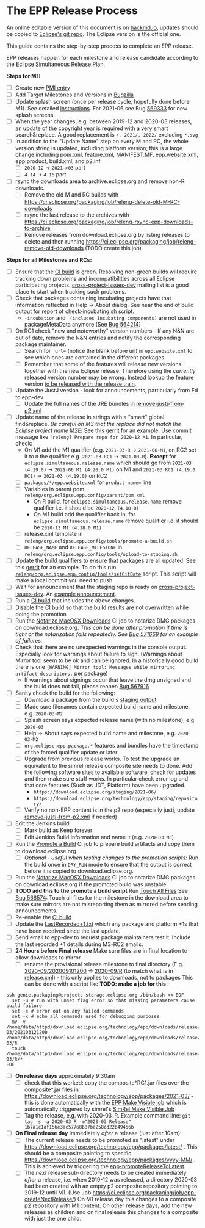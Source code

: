 The EPP Release Process
=======================

An online editable version of this document is on [hackmd.io](https://hackmd.io/@jonahgraham/eclipse-epp-release-process), updates should be copied to [Eclipse's git repo](https://git.eclipse.org/c/epp/org.eclipse.epp.packages.git/tree/RELEASING.md). The Eclipse version is the official one.

This guide contains the step-by-step process to complete an EPP release.

EPP releases happen for each milestone and release candidate according to the [Eclipse Simultaneous Release Plan](https://wiki.eclipse.org/Simultaneous_Release).

**Steps for M1:**

- [ ] Create new [PMI entry](https://projects.eclipse.org/projects/technology.packaging)
- [ ] Add Target Milestones and Versions in [Bugzilla](https://dev.eclipse.org/committers/bugs/bugz_manager.php)
- [ ] Update splash screen (once per release cycle, hopefully done before M1). See detailed [instructions](https://git.eclipse.org/c/epp/org.eclipse.epp.packages.git/tree/packages/org.eclipse.epp.package.common/splash/INSTRUCTIONS.md). For 2021-06 see Bug [569333](https://bugs.eclipse.org/bugs/show_bug.cgi?id=569333) for new splash screens.
- [ ] When the year changes, e.g. between 2019-12 and 2020-03 releases, an update of the copyright year is required with a very smart search&replace. A good replacement is `/, 2021/, 2022/` excluding `*.svg`
- [ ] In addition to the "Update Name" step on every M and RC, the whole version string is updated, including platform version; this is a large change including pom.xml, feature.xml, MANIFEST.MF, epp.website.xml, epp.product, build.xml, and p2.inf
    - [ ] `2020-12` -> `2021->03` part
    - [ ] `4.14` -> `4.15` part
- [ ] rsync the downloads area to archive.eclipse.org and remove non-R downloads.
    - [ ] Remove the old M and RC builds with https://ci.eclipse.org/packaging/job/releng-delete-old-M-RC-downloads
    - [ ] rsync the last release to the archives with https://ci.eclipse.org/packaging/job/releng-rsync-epp-downloads-to-archive
    - [ ] Remove releases from download.eclipse.org by listing releases to delete and then running https://ci.eclipse.org/packaging/job/releng-remove-old-downloads (TODO create this job)

**Steps for all Milestones and RCs:**

- [ ] Ensure that the [CI build](https://ci.eclipse.org/packaging/job/simrel.epp-tycho-build/) is green<!-- or yellow (yellow means some files have failed to notarize which can be handled later on in this process)-->. Resolving non-green builds will require tracking down problems and incompatibilities across all Eclipse participating projects. [cross-project-issues-dev](https://accounts.eclipse.org/mailing-list/cross-project-issues-dev) mailing list is a good place to start when tracking such problems.
- [ ] Check that packages containing incubating projects have that information reflected in Help -> About dialog. See near the end of build output for report of check-incubating.sh script.
    - `-incubation` and ` (includes Incubating components)` are not used in packageMetaData anymore (See [Bug 564214](https://bugs.eclipse.org/bugs/show_bug.cgi?id=564214))
- [ ] On RC1 check "new and noteworthy" version numbers - If any N&N are out of date, remove the N&N entries and notify the corresponding package maintainer.
    - [ ] Search for ` url=` (notice the blank before url) in `epp.website.xml` to see which ones are contained in the different packages.
    - [ ] Remember that some of the features will release new versions together with the new Eclipse release. Therefore using the _currently_ released version number may be wrong. Instead lookup the feature version [to be released with the release train](https://projects.eclipse.org/releases/).
- [ ] Update the JustJ version - look for announcements, particularly from Ed to epp-dev
    - [ ] Update the full names of the JRE bundles in [remove-justj-from-p2.xml](https://git.eclipse.org/c/epp/org.eclipse.epp.packages.git/tree/releng/org.eclipse.epp.config/tools/remove-justj-from-p2.xml)
- [ ] Update name of the release in strings with a "smart" global find&replace. *Be careful on M3 that the replace did not match the Eclipse project name M2E!* See this [gerrit](https://git.eclipse.org/r/#/c/158509/) for an example. Use commit message like `[releng] Prepare repo for 2020-12 M1`. In particular, check:
    - On M1 add the M1 qualifier (e.g. `2021-03-R` -> `2021-06-M1`, on RC2 set it to `R` the qualifier e.g. `2021-03-RC1` -> `2021-03-R`). **Except** for `eclipse.simultaneous.release.name` which should go from `2021-03 (4.19.0)` -> `2021-06 M1 (4.20.0 M1)` on M1 and `2021-03 RC1 (4.19.0 RC1)` -> `2021-03 (4.19.0)` on RC2
    - [ ] `packages/*/epp.website.xml` for `product name=` line
    - [ ] Variables in parent pom `releng/org.eclipse.epp.config/parent/pom.xml`
        - On R build, for `eclipse.simultaneous.release.name` remove qualifier i.e. it should be `2020-12 (4.18.0)`
        - On M1 build add the qualifier back in, for `eclipse.simultaneous.release.name` remove qualifier i.e. it should be `2020-12 M1 (4.18.0 M1)`
    - [ ] release.xml template in `releng/org.eclipse.epp.config/tools/promote-a-build.sh`
    - [ ] `RELEASE_NAME` and `RELEASE_MILESTONE` in `releng/org.eclipse.epp.config/tools/upload-to-staging.sh`
- [ ] Update the build qualifiers to ensure that packages are all updated. See this [gerrit](https://git.eclipse.org/r/#/c/161075/) for an example. To do this run [`releng/org.eclipse.epp.config/tools/setGitDate`](https://git.eclipse.org/c/epp/org.eclipse.epp.packages.git/tree/releng/org.eclipse.epp.config/tools/setGitDate) script. This script will make a local commit you need to push.
- [ ] Wait for announcement that the staging repo is ready on [cross-project-issues-dev](https://accounts.eclipse.org/mailing-list/cross-project-issues-dev). An [example announcement](https://www.eclipse.org/lists/cross-project-issues-dev/msg17420.html).
- [ ] Run a [CI build](https://ci.eclipse.org/packaging/job/simrel.epp-tycho-build/) that includes the above changes.
- [ ] Disable the [CI build](https://ci.eclipse.org/packaging/job/simrel.epp-tycho-build/) so that the build results are not overwritten while doing the promotion
- [ ] Run the [Notarize MacOSX Downloads](https://ci.eclipse.org/packaging/job/notarize-downloads/) CI job to notarize DMG packages on download.eclipse.org<!-- if the promoted build was unstable-->. *This can be done after promotion if time is tight or the notarization fails repeatedly. See [Bug 571669](https://bugs.eclipse.org/bugs/show_bug.cgi?id=571669) for an example of failures.*
- [ ] Check that there are no unexpected warnings in the console output. Especially look for warnings about failure to sign. (Warnings about Mirror tool seem to be ok and can be ignored. In a historically good build there is one `[WARNING] Mirror tool: Messages while mirroring artifact descriptors.` per package)
    - If warnings about signings occur that leave the dmg unsigned and the build does not fail, please reopen [Bug 567916](https://bugs.eclipse.org/bugs/show_bug.cgi?id=567916)
- [ ] Sanity check the build for the following:
    - [ ] Download a package from the build's [staging output](https://download.eclipse.org/technology/epp/staging/)
    - [ ] Made sure filenames contain expected build name and milestone, e.g. `2020-03-M2`
    - [ ] Splash screen says expected release name (with no milestone), e.g. `2020-03`
    - [ ] Help -> About says expected build name and milestone, e.g. `2020-03-M2`
    - [ ] `org.eclipse.epp.package.*` features and bundles have the timestamp of the forced qualifier update or later
    - [ ] Upgrade from previous release works. To test the upgrade an equivalent to the simrel release composite site needs to done. Add the following software sites to available software, check for updates and then make sure stuff works. In particular check error log and that core features (Such as JDT, Platform) have been upgraded.
        - `https://download.eclipse.org/staging/2021-06/`
        - `https://download.eclipse.org/technology/epp/staging/repository/`
    - [ ] Verify no non-EPP content is in the p2 repo (especially justj, update [remove-justj-from-p2.xml](https://git.eclipse.org/c/epp/org.eclipse.epp.packages.git/tree/releng/org.eclipse.epp.config/tools/remove-justj-from-p2.xml) if needed)
- [ ] Edit the Jenkins build
    - [ ] Mark build as Keep forever
    - [ ] Edit Jenkins Build Information and name it (e.g. `2020-03 M3`)
- [ ] Run the [Promote a Build](https://ci.eclipse.org/packaging/job/promote-a-build/) CI job to prepare build artifacts and copy them to download.eclipse.org
    - [ ] *Optional - useful when testing changes to the promotion scripts:* Run the build once in `DRY_RUN` mode to ensure that the output is correct before it is copied to download.eclipse.org.
- [ ] Run the [Notarize MacOSX Downloads](https://ci.eclipse.org/packaging/job/notarize-downloads/) CI job to notarize DMG packages on download.eclipse.org if the promoted build was unstable
- [ ] **TODO add this to the promote a build script** Run [Touch All Files](https://ci.eclipse.org/packaging/job/epp-touch-all-files/) See [Bug 568574](https://bugs.eclipse.org/bugs/show_bug.cgi?id=568574): Touch all files for the milestone in the download area to make sure mirrors are not misreporting them as mirrored before sending announcements.
- [ ] Re-enable the [CI build](https://ci.eclipse.org/packaging/job/simrel.epp-tycho-build/)
- [ ] Update the [LastRecorded+1.txt](https://git.eclipse.org/c/epp/org.eclipse.epp.packages.git/tree/LastRecorded+1.txt) which any package and platform +1s that have been received since the last update.
- [ ] Send email to epp-dev to request package maintainers test it. Include the last recorded +1 details during M3-RC2 emails.
- [ ] **24 Hours before Final release** Make sure files are in final location to allow downloads to mirror
    - [ ] rename the provisional release milestone to final directory (E.g. [2020-09/202009101200](https://download.eclipse.org/technology/epp/downloads/release/2020-09/202009101200/) -> [2020-09/R](https://download.eclipse.org/technology/epp/downloads/release/2020-09/R/) (to match what is in [release.xml](https://download.eclipse.org/technology/epp/downloads/release/release.xml)) - this only applies to downloads, not to packages
    This can be done with a script like **TODO: make a job for this** :
```
ssh genie.packaging@projects-storage.eclipse.org /bin/bash << EOF
  set -u # run with unset flag error so that missing parameters cause build failure
  set -e # error out on any failed commands
  set -x # echo all commands used for debugging purposes
  mv -v /home/data/httpd/download.eclipse.org/technology/epp/downloads/release/2021-03/202103121200 /home/data/httpd/download.eclipse.org/technology/epp/downloads/release/2021-03/R
  touch /home/data/httpd/download.eclipse.org/technology/epp/downloads/release/2021-03/R/*
EOF
```
    
- [ ] **On release days** approximately 9:30am
    - [ ] check that this worked: copy the composite\*RC1.jar files over the composite\*.jar files in https://download.eclipse.org/technology/epp/packages/2021-03/ - this is done automatically with the [EPP Make Visible job](https://ci.eclipse.org/packaging/job/epp-makeVisible/) which is automatically triggered by simrel's [SimRel Make Visible Job](https://ci.eclipse.org/simrel/view/All/job/simrel.releng.makeVisible/)
    - [ ] Tag the release, e.g. with 2020-03_R. Example command line: `git tag -s -a 2020-03_R -m"2020-03 Release" 1b7a1c1af156e3ac57768b87be258cd22b49456b`
- [ ] **On Final release day** immediately _after_ a release (just after 10am):
    - [ ] The current release needs to be promoted as "latest" under https://download.eclipse.org/technology/epp/packages/latest/ . This should be a composite pointing to specific https://download.eclipse.org/technology/epp/packages/yyyy-MM/ . This is achieved by triggering the [epp-promoteReleaseToLatest](https://ci.eclipse.org/packaging/job/epp-promoteReleaseToLatest).
    - [ ] The _next_ release sub-directory needs to be created immediately _after_ a release, i.e. when 2019-12 was released, a directory 2020-03 had been created with an empty p2 composite repository pointing to 2019-12 until M1. (Use Job https://ci.eclipse.org/packaging/job/epp-createNextRelease/) On M1 release day this changes to a composite p2 repository with M1 content. On other release days, add the new releases as children and on final release this changes to a composite with just the one child.
